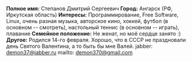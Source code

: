**Полное имя:** Степанов Дмитрий Сергеевич **Город:** Ангарск (РФ,
Иркутская область) **Интересы:** Программирование, Free Software,
Linux, очень разная музыка, авторское кино, хоккей, футбол (в основном
-- смотреть), настольный теннис (в основном -- играть), плавание
**Семейное положение:** Не женат, но моё сердце занято :)
**Другое:** Родился 14-го февраля. Хорошо, что в СССР не
праздновали день Святого Валентина, а то быть бы мне Валей.
jabber: demon37@jabber.ru mailto: demon370@gmail.com
